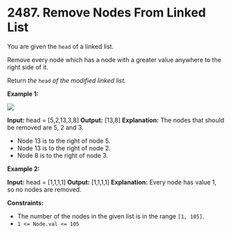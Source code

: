 # 2487. Remove Nodes From Linked List 

You are given the `head` of a linked list.

Remove every node which has a node with a greater value anywhere to the right side of it.

Return _the_ `head` _of the modified linked list._

**Example 1:**

![](https://assets.leetcode.com/uploads/2022/10/02/drawio.png)

**Input:** head = [5,2,13,3,8]
**Output:** [13,8]
**Explanation:** The nodes that should be removed are 5, 2 and 3.
- Node 13 is to the right of node 5.
- Node 13 is to the right of node 2.
- Node 8 is to the right of node 3.

**Example 2:**

**Input:** head = [1,1,1,1]
**Output:** [1,1,1,1]
**Explanation:** Every node has value 1, so no nodes are removed.

**Constraints:**

- The number of the nodes in the given list is in the range `[1, 105]`.
- `1 <= Node.val <= 105`